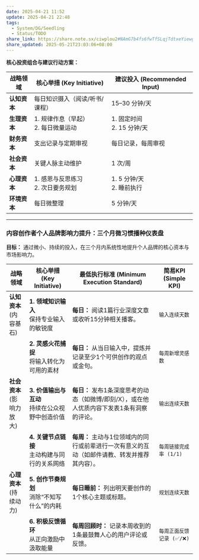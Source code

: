```yaml
---
date: 2025-04-21 11:52
update: 2025-04-21 22:48
tags:
  - System/DG/Seedling
  - Status/TODO
share_link: https://share.note.sx/ciwplou2#NAmG7b4fs6fwTfSLqjTdtxeYiewgw6OHvn7+d/eu/GE
share_updated: 2025-05-21T23:03:06+08:00
---
```



**核心投资组合与建议行动方案：**

| 战略领域 | 核心举措 (Key Initiative) | 建议投入 (Recommended Input) |
|---|---|---|
| **认知资本** | 每日知识摄入（阅读/听书/课程） | 15–30 分钟/天 |
| **生理资本** | 1. 规律作息（早起）<br>2. 每日微量运动 | 1. 固定时间<br>2. 15 分钟/天 |
| **财务资本** | 支出记录与定期审视 | 每日记录，每周审视 |
| **社会资本** | 关键人脉主动维护 | 1 次/周 |
| **心理资本** | 1. 感恩与反思练习<br>2. 次日要务规划 | 1. 5 分钟/天<br>2. 睡前执行 |
| **环境资本** | 每日微整理 | 5 分钟/天 |

---

### **内容创作者个人品牌影响力提升：三个月微习惯播种仪表盘**

**目标：** 通过微小、持续的投入，在三个月内系统性地提升个人品牌的核心资本与市场影响力。

| 战略领域                | 核心举措 (Key Initiative)          | 最低执行标准 (Minimum Execution Standard)                | 简易KPI (Simple KPI) |
| ------------------- | ------------------------------ | -------------------------------------------------- | ------------------ |
| **认知资本**<br>(内容基石)  | **1. 领域知识输入**<br>保持专业输入的敏锐度    | **每日：** 阅读1篇行业深度文章或收听15分钟相关播客。                     | `输入连续天数`           |
|                     | **2. 灵感火花捕捉**<br>将输入转化为可用的素材   | **每日：** 从当日输入中，提炼并记录至少1个可供创作的观点或金句。                | `每周新增灵感数`          |
| **社会资本**<br>(影响力放大) | **3. 价值输出与互动**<br>持续在公众视野中创造价值 | **每日：** 发布1条深度思考的动态（如微博/即刻/X），或在他人优质内容下发表1条有洞察的评论。 | `输出连续天数`           |
|                     | **4. 关键节点链接**<br>主动构建与同行的关系网络  | **每周：** 主动与1位领域内的同行或前辈进行一次有意义的互动（如邮件请教、转发并推荐其内容）。  | `每周链接完成率 (1/1)`    |
| **心理资本**<br>(持续动力)  | **5. 创作节奏规划**<br>消除“不知写什么”的内耗  | **每日睡前：** 列出明天要创作的1个核心主题或标题。                       | `规划连续天数`           |
|                     | **6. 积极反馈循环**<br>从正向激励中汲取能量    | **每周回顾时：** 记录本周收到的1条最鼓舞人心的用户评论或反馈。                 | `每周正面反馈记录 (✅/❌)`   |
